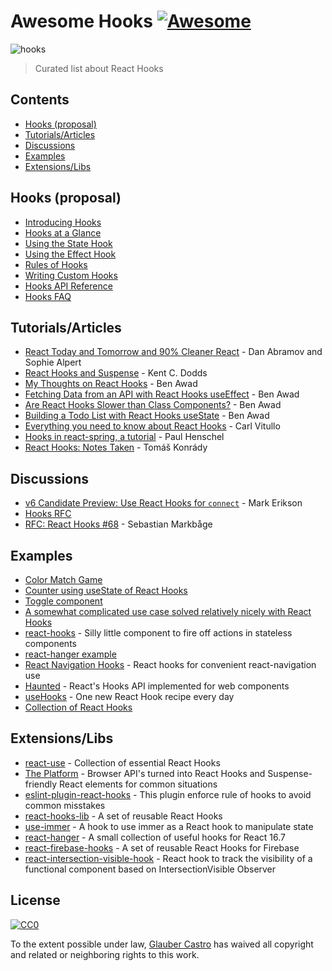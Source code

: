 # Awesome Hooks [![Awesome](https://awesome.re/badge-flat.svg)](https://awesome.re)

![hooks](https://user-images.githubusercontent.com/15311858/47717137-ab421180-dc23-11e8-9ee8-a0de40260113.png)

> Curated list about React Hooks

## Contents
- [Hooks (proposal)](https://github.com/glauberfc/awesome-hooks#hooks-proposal)
- [Tutorials/Articles](https://github.com/glauberfc/awesome-hooks#tutorialsarticles)
- [Discussions](https://github.com/glauberfc/awesome-hooks#discussions)
- [Examples](https://github.com/glauberfc/awesome-hooks#examples)
- [Extensions/Libs](https://github.com/glauberfc/awesome-hooks#extensionslibs)

## Hooks (proposal)
- [Introducing Hooks](https://reactjs.org/docs/hooks-intro.html)
- [Hooks at a Glance](https://reactjs.org/docs/hooks-overview.html)
- [Using the State Hook](https://reactjs.org/docs/hooks-state.html)
- [Using the Effect Hook](https://reactjs.org/docs/hooks-effect.html)
- [Rules of Hooks](https://reactjs.org/docs/hooks-rules.html)
- [Writing Custom Hooks](https://reactjs.org/docs/hooks-custom.html)
- [Hooks API Reference](https://reactjs.org/docs/hooks-reference.html)
- [Hooks FAQ](https://reactjs.org/docs/hooks-faq.html)

## Tutorials/Articles
- [React Today and Tomorrow and 90% Cleaner React](https://www.youtube.com/watch?v=dpw9EHDh2bM) - Dan Abramov and Sophie Alpert
- [React Hooks and Suspense](https://egghead.io/playlists/react-hooks-and-suspense-650307f2) - Kent C. Dodds
- [My Thoughts on React Hooks](https://www.youtube.com/watch?v=gmF4k6P2va8) - Ben Awad
- [Fetching Data from an API with React Hooks useEffect](https://www.youtube.com/watch?v=k0WnY0Hqe5c) - Ben Awad
- [Are React Hooks Slower than Class Components?](https://www.youtube.com/watch?v=tKRWuVOEB2w) - Ben Awad
- [Building a Todo List with React Hooks useState](https://www.youtube.com/watch?v=cAZ-fOd1RpA) - Ben Awad
- [Everything you need to know about React Hooks](https://medium.com/@vcarl/everything-you-need-to-know-about-react-hooks-8f680dfd4349) - Carl Vitullo
- [Hooks in react-spring, a tutorial](https://medium.com/@drcmda/hooks-in-react-spring-a-tutorial-c6c436ad7ee4) - Paul Henschel
- [React Hooks: Notes Taken](https://medium.com/@tomaskonrady/react-hooks-notes-taken-c42376af3ab0) - Tomáš Konrády

## Discussions
- [v6 Candidate Preview: Use React Hooks for `connect`](https://github.com/reduxjs/react-redux/pull/1065) - Mark Erikson
- [Hooks RFC](https://github.com/reactjs/rfcs/blob/hooks-rfc/text/0000-react-hooks.md)
- [RFC: React Hooks #68](https://github.com/reactjs/rfcs/pull/68) - Sebastian Markbåge

## Examples
- [Color Match Game](https://codesandbox.io/s/jjy215l7w3)
- [Counter using useState of React Hooks](https://codesandbox.io/s/yjn90lzwrx?module=%2Fsrc%2FApp.js)
- [Toggle component](https://codesandbox.io/s/m449vyk65x)
- [A somewhat complicated use case solved relatively nicely with React Hooks](https://github.com/jacobp100/hooks-test)
- [react-hooks](https://github.com/tj/react-hooks) - Silly little component to fire off actions in stateless components
- [react-hanger example](https://codesandbox.io/s/44m70xm70)
- [React Navigation Hooks](https://github.com/react-navigation/react-navigation-hooks) - React hooks for convenient react-navigation use
- [Haunted](https://github.com/matthewp/haunted) - React's Hooks API implemented for web components
- [useHooks](https://usehooks.com/) - One new React Hook recipe every day
- [Collection of React Hooks](https://nikgraf.github.io/react-hooks/)

## Extensions/Libs
- [react-use](https://github.com/streamich/react-use) - Collection of essential React Hooks
- [The Platform](https://github.com/palmerhq/the-platform) - Browser API's turned into React Hooks and Suspense-friendly React elements for common situations
- [eslint-plugin-react-hooks](https://www.npmjs.com/package/eslint-plugin-react-hooks) - This plugin enforce rule of hooks to avoid common misstakes
- [react-hooks-lib](https://github.com/beizhedenglong/react-hooks-lib) - A set of reusable React Hooks
- [use-immer](https://github.com/mweststrate/use-immer) - A hook to use immer as a React hook to manipulate state
- [react-hanger](https://github.com/kitze/react-hanger) - A small collection of useful hooks for React 16.7
- [react-firebase-hooks](https://github.com/csfrequency/react-firebase-hooks) - A set of reusable React Hooks for Firebase
- [react-intersection-visible-hook](https://github.com/AvraamMavridis/react-intersection-visible-hook) - React hook to track the visibility of a functional component based on IntersectionVisible Observer

## License
[![CC0](http://mirrors.creativecommons.org/presskit/buttons/88x31/svg/cc-zero.svg)](https://creativecommons.org/publicdomain/zero/1.0/)

To the extent possible under law, [Glauber Castro](https://github.com/glauberfc) has waived all copyright and related or neighboring rights to this work.
